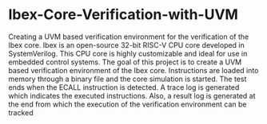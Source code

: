 # Ibex-Core-Verification-with-UVM
Creating a UVM based verification environment for the verification of the Ibex core. Ibex is an open-source 32-bit RISC-V CPU core developed in SystemVerilog. This CPU core is highly customizable and ideal for use in embedded control systems. The goal of this project is to create a UVM based verification environment of the Ibex core. Instructions are loaded into memory through a binary file and the core simulation is started. The test ends when the ECALL instruction is detected. A trace log is generated which indicates the executed instructions. Also, a result log is generated at the end from which the execution of the verification environment can be tracked
